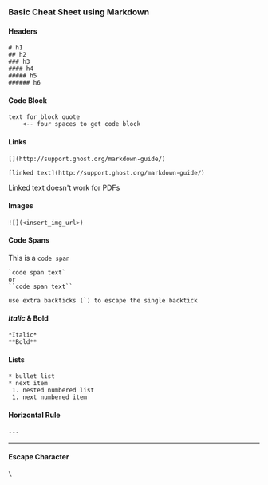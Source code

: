 ### Basic Cheat Sheet using Markdown

#### Headers
    # h1
    ## h2
    ### h3
    #### h4
    ##### h5
    ###### h6

#### Code Block
    text for block quote
        <-- four spaces to get code block

#### Links
    [](http://support.ghost.org/markdown-guide/)

    [linked text](http://support.ghost.org/markdown-guide/)

Linked text doesn't work for PDFs

#### Images

    ![](<insert_img_url>)

#### Code Spans
This is a `code span`

    `code span text`
    or
    ``code span text``

``use extra backticks (`) to escape the single backtick ``

#### *Italic* & **Bold**
    *Italic*
    **Bold**

#### Lists
    * bullet list
    * next item
     1. nested numbered list
     1. next numbered item

#### Horizontal Rule
    ---
---

#### Escape Character
    \

